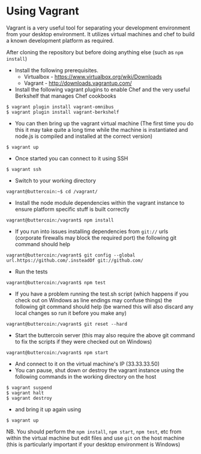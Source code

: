 Using Vagrant
=============

Vagrant is a very useful tool for separating your development environment from your desktop environment. It utilizes virtual machines and chef to build a known development platform as required.

After cloning the repository but before doing anything else (such as `npm install`)

- Install the following prerequisites.
  - Virtualbox - https://www.virtualbox.org/wiki/Downloads
  - Vagrant - http://downloads.vagrantup.com/
- Install the following vagrant plugins to enable Chef and the very useful Berkshelf that manages Chef cookbooks

```
$ vagrant plugin install vagrant-omnibus
$ vagrant plugin install vagrant-berkshelf
```

- You can then bring up the vagrant virtual machine (The first time you do this it may take quite a long time while the machine is instantiated and node.js is compiled and installed at the correct version)

```
$ vagrant up
```

- Once started you can connect to it using SSH

```
$ vagrant ssh
```

- Switch to your working directory

```
vagrant@buttercoin:~$ cd /vagrant/
```

- Install the node module dependencies within the vagrant instance to ensure platform specific stuff is built correctly

```
vagrant@buttercoin:/vagrant$ npm install
```

- If you run into issues installing dependencies from `git://` urls (corporate firewalls may block the required port) the following git command should help

```
vagrant@buttercoin:/vagrant$ git config --global url.https://github.com/.insteadOf git://github.com/
```

- Run the tests

```
vagrant@buttercoin:/vagrant$ npm test
```

- If you have a problem running the test.sh script (which happens if you check out on Windows as line endings may confuse things) the following git command should help (be warned this will also discard any local changes so run it before you make any)

```
vagrant@buttercoin:/vagrant$ git reset --hard
```

- Start the buttercoin server (this may also require the above git command to fix the scripts if they were checked out on Windows)

```
vagrant@buttercoin:/vagrant$ npm start
```

- And connect to it on the virtual machine's IP (33.33.33.50)
- You can pause, shut down or destroy the vagrant instance using the following commands in the working directory on the host

```
$ vagrant suspend
$ vagrant halt
$ vagrant destroy
```

- and bring it up again using

```
$ vagrant up
```

NB. You should perform the `npm install`, `npm start`, `npm test`, etc from within the virtual machine but edit files and use `git` on the host machine (this is particularly important if your desktop environment is Windows)
